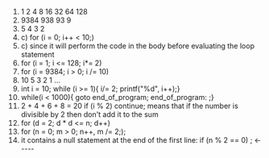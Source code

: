 1) 1 2 4 8 16 32 64 128
2) 9384 938 93 9 
3) 5 4 3 2 
4) c) for (i = 0; i++ < 10;)
5) c) since it will perform the code in the body before evaluating the loop statement
6) for (i = 1; i <= 128; i*= 2)
7) for (i = 9384; i > 0; i /= 10)
8) 10 5 3 2 1 ...
9) int i = 10; while (i >= 1){ i/= 2; printf("%d", i++);}
10) while(i < 1000){ goto end_of_program; end_of_program: ;}
11) 2 + 4 + 6 + 8 = 20 if (i % 2) continue; means that if the number is divisible by 2 then don't add it to the sum
12) for (d = 2; d * d <= n; d++)
13) for (n = 0; m > 0; n++, m /= 2;);
14) it contains a null statement at the end of the first line: if (n % 2 == 0) ; <-----